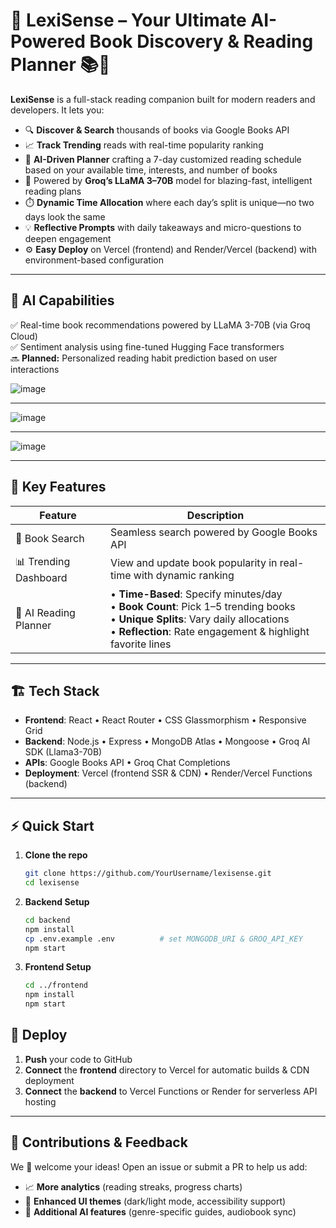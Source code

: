 # 🚀 LexiSense – Your Ultimate AI-Powered Book Discovery & Reading Planner 📚🤖

**LexiSense** is a full-stack reading companion built for modern readers and developers. It lets you:
- 🔍 **Discover & Search** thousands of books via Google Books API  
- 📈 **Track Trending** reads with real-time popularity ranking  
- 🧠 **AI-Driven Planner** crafting a 7-day customized reading schedule based on your available time, interests, and number of books
- 🤖 Powered by **Groq’s LLaMA 3–70B** model for blazing-fast, intelligent reading plans 
- ⏱️ **Dynamic Time Allocation** where each day’s split is unique—no two days look the same  
- 💡 **Reflective Prompts** with daily takeaways and micro-questions to deepen engagement  
- ⚙️ **Easy Deploy** on Vercel (frontend) and Render/Vercel (backend) with environment-based configuration  

---

## 🧠 AI Capabilities

✅ Real-time book recommendations powered by LLaMA 3-70B (via Groq Cloud)  
✅ Sentiment analysis using fine-tuned Hugging Face transformers  
🔜 **Planned:** Personalized reading habit prediction based on user interactions

![image](https://github.com/user-attachments/assets/0435c534-e878-4394-9d9f-b5a4e877fd3a)

---

![image](https://github.com/user-attachments/assets/03af3d9d-04a6-40e0-a962-9212161fe04c)

---

![image](https://github.com/user-attachments/assets/90f96768-737c-4af2-bbb1-12995bc77cfa)

---
## 🌟 Key Features

| Feature               | Description                                                                                                           |
|-----------------------|-----------------------------------------------------------------------------------------------------------------------|
| 🔎 Book Search        | Seamless search powered by Google Books API                                                                           |
| 📊 Trending Dashboard | View and update book popularity in real-time with dynamic ranking                                                      |
| 🤖 AI Reading Planner | • **Time-Based**: Specify minutes/day<br>• **Book Count**: Pick 1–5 trending books<br>• **Unique Splits**: Vary daily allocations<br>• **Reflection**: Rate engagement & highlight favorite lines |

---

## 🏗️ Tech Stack

- **Frontend**: React • React Router • CSS Glassmorphism • Responsive Grid  
- **Backend**: Node.js • Express • MongoDB Atlas • Mongoose • Groq AI SDK (Llama3-70B)  
- **APIs**: Google Books API • Groq Chat Completions  
- **Deployment**: Vercel (frontend SSR & CDN) • Render/Vercel Functions (backend)  

---

## ⚡ Quick Start

1. **Clone the repo**  
   ```bash
   git clone https://github.com/YourUsername/lexisense.git
   cd lexisense

2. **Backend Setup**
   ```bash
   cd backend
   npm install
   cp .env.example .env          # set MONGODB_URI & GROQ_API_KEY
   npm start

3. **Frontend Setup**
   ```bash
   cd ../frontend
   npm install
   npm start

## 🚀 Deploy

1. **Push** your code to GitHub  
2. **Connect** the **frontend** directory to Vercel for automatic builds & CDN deployment  
3. **Connect** the **backend** to Vercel Functions or Render for serverless API hosting  

---

## 💬 Contributions & Feedback

We 🎉 welcome your ideas! Open an issue or submit a PR to help us add:

- 📈 **More analytics** (reading streaks, progress charts)  
- 🎨 **Enhanced UI themes** (dark/light mode, accessibility support)  
- 🔧 **Additional AI features** (genre-specific guides, audiobook sync)  
